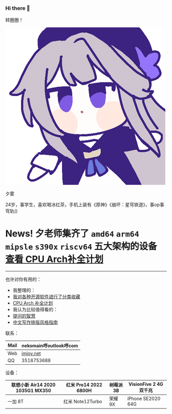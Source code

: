 ### Hi there 👋

转圈圈！

![herta](herta.gif)

夕雾

24岁，事学生，喜欢喝冰红茶，手机上装有《原神》《崩坏：星穹铁道》，事op事穹轨()

# News! 夕老师集齐了 `amd64` `arm64` `mipsle` `s390x` `riscv64` 五大架构的设备 [查看 CPU Arch补全计划](https://github.com/ty114514/ty114514/blob/main/arch.md)
---
也许对你有用的：

+ 我整理的：
+ [我对各种开源软件进行了分类收藏](https://github.com/ty114514?tab=stars)
+ [CPU Arch 补全计划](https://github.com/ty114514/ty114514/arch.md)
+ 我认为比较值得看的：
+ [提问的智慧](https://github.com/ryanhanwu/How-To-Ask-Questions-The-Smart-Way/blob/main/README-zh_CN.md)
+ [中文写作排版风格指南](https://github.com/RightCapitalHQ/chinese-style-guide)

联系：

|Mail|nekomain哼outlook哼com|
|---|---|
|Web|[imjoy.net](https://imjoy.net)|
|QQ|3518753688|

设备：

|联想小新 Air14 2020 1035G1 MX350|红米 Pro14 2022 6800H|树莓派 3B|VisionFive 2 4G 双千兆|
|---|---|---|---|
|一加 8T|红米 Note12Turbo|荣耀 9X|iPhone SE2020 64G|
<!--
**ty114514/ty114514** is a ✨ _special_ ✨ repository because its `README.md` (this file) appears on your GitHub profile.

Here are some ideas to get you started:

- 🔭 I’m currently working on ...
- 🌱 I’m currently learning ...
- 👯 I’m looking to collaborate on ...
- 🤔 I’m looking for help with ...
- 💬 Ask me about ...
- 📫 How to reach me: ...
- 😄 Pronouns: ...
- ⚡ Fun fact: ...
-->
